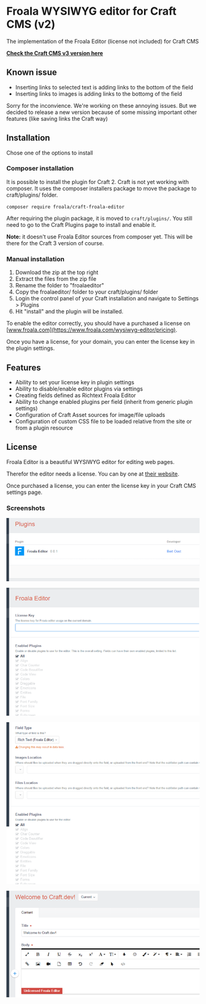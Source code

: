 # Froala WYSIWYG editor for Craft CMS (v2)

The implementation of the Froala Editor (license not included) for Craft CMS

__[Check the Craft CMS v3 version here](https://github.com/froala/Craft-3-Froala-WYSIWYG/)__

## Known issue

- Inserting links to selected text is adding links to the bottom of the field
- Inserting links to images is adding links to the bottomg of the field

Sorry for the inconvience. We're working on these annoying issues. But we decided to release a new version because of some missing important other features (like saving links the Craft way)

## Installation

Chose one of the options to install 

### Composer installation

It is possible to install the plugin for Craft 2. Craft is not yet working with composer. It 
uses the composer installers package to move the package to craft/plugins/ folder.

```
composer require froala/craft-froala-editor
```

After requiring the plugin package, it is moved to `craft/plugins/`. 
You still need to go to the Craft Plugins page to install and enable it.

__Note:__ it doesn't use Froala Editor sources from composer yet. This will be there for the Craft 3 version of course.

### Manual installation

1. Download the zip at the top right
1. Extract the files from the zip file
1. Rename the folder to "froalaeditor"
1. Copy the froalaeditor/ folder to your craft/plugins/ folder
1. Login the control panel of your Craft installation and navigate to Settings > Plugins
1. Hit "install" and the plugin will be installed.

To enable the editor correctly, you should have a purchased a license on [www.froala.com](https://www.froala.com/wysiwyg-editor/pricing).

Once you have a license, for your domain, you can enter the license key in the plugin settings.

## Features
- Ability to set your license key in plugin settings
- Ability to disable/enable editor plugins via settings
- Creating fields defined as Richtext Froala Editor
- Ability to change enabled plugins per field (inherit from generic plugin settings)
- Configuration of Craft Asset sources for image/file uploads
- Configuration of custom CSS file to be loaded relative from the site or from a plugin resource

## License
Froala Editor is a beautiful WYSIWYG editor for editing web pages.

Therefor the editor needs a license. You can by one at [their website](https://www.froala.com/wysiwyg-editor/pricing).

Once purchased a license, you can enter the license key in your Craft CMS settings page.

### Screenshots

![Plugin Install](resources/screenshots/plugins-section.png "Plugins Section")

![Plugin Settings](resources/screenshots/plugin-settings.png "Plugins Settings")

![Plugin Field](resources/screenshots/plugin-field-settings.png "Plugins Field Settings")

![Entry Body Field](resources/screenshots/default-entry-body.png "Default Entry Body")